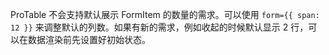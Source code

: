 ProTable 不会支持默认展示 FormItem 的数量的需求。可以使用 `form={{ span: 12 }}` 来调整默认的列数。如果有新的需求，例如收起的时候默认显示 2 行，可以在数据渲染前先设置好初始状态。
